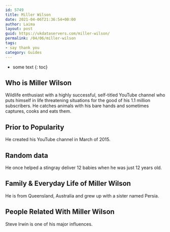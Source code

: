 ```yaml
---
id: 5749
title: Miller Wilson
date: 2021-04-06T21:36:54+00:00
author: Laima
layout: post
guid: https://ukdataservers.com/miller-wilson/
permalink: /04/06/miller-wilson
tags:
- say thank you
category: Guides
---
```


* some text
{: toc}


## Who is Miller Wilson
                  
                  
                  
Wildlife enthusiast with a highly successful, self-titled YouTube channel who puts himself in life threatening situations for the good of his 1.1 million subscribers. He catches animals with his bare hands and sometimes captures, cooks and eats them.
                  
              
            
              
            
                
                
                
## Prior to Popularity
                  
                  
                  
He created his YouTube channel in March of 2015.
                  
              
            
              
            
                
                
                
## Random data
                  
                  
                  
He once helped a stingray deliver 12 babies when he was just 12 years old.
                  
              
            
              
            
                
                
                
## Family & Everyday Life of Miller Wilson
                  
                  
                  
He is from Queensland, Australia and grew up with a sister named Persia.
                  
              
            
              
            
                
                
                
## People Related With Miller Wilson
                  
                  
                  
Steve Irwin is one of his major influences.
                  
              
            
              
            
                
              
            
              
              
            
            
              
            
          
          
          